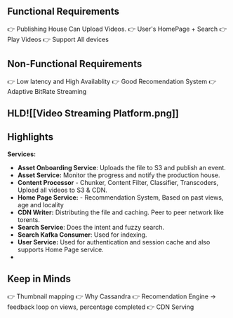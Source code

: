 
## Functional Requirements
👉 Publishing House Can Upload Videos.
👉 User's HomePage + Search
👉 Play Videos
👉 Support All devices

## Non-Functional Requirements
👉 Low latency and High Availablity
👉 Good Recomendation System
👉 Adaptive BitRate Streaming


## HLD![[Video Streaming Platform.png]]

## **Highlights**

**Services:**
- **Asset Onboarding Service**: Uploads the file to S3 and publish an event.
- **Asset Service:**  Monitor the progress and notify the production house.
- **Content Processor** - Chunker, Content Filter, Classifier, Transcoders, Upload all videos to S3 & CDN.
- **Home Page Service:**  - Recommendation System, Based on past views, age and locality
- **CDN Writer:**  Distributing the file and caching. Peer to peer network like torents.
- **Search Service**: Does the intent and fuzzy search.
- **Search Kafka Consumer**:  Used for indexing.
- **User Service:** Used for authentication and session cache and also supports Home Page  service.
- 


## Keep in Minds
👉 Thumbnail mapping
👉 Why Cassandra
👉 Recomendation Engine -> feedback loop on views, percentage completed
👉 CDN Serving